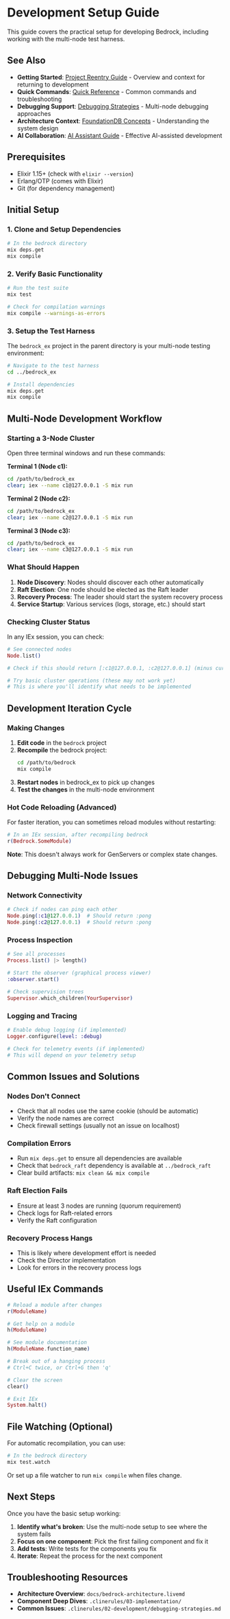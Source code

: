 # Development Setup Guide

This guide covers the practical setup for developing Bedrock, including working with the multi-node test harness.

## See Also
- **Getting Started**: [Project Reentry Guide](project-reentry-guide.md) - Overview and context for returning to development
- **Quick Commands**: [Quick Reference](quick-reference.md) - Common commands and troubleshooting
- **Debugging Support**: [Debugging Strategies](../02-development/debugging-strategies.md) - Multi-node debugging approaches
- **Architecture Context**: [FoundationDB Concepts](../01-architecture/foundationdb-concepts.md) - Understanding the system design
- **AI Collaboration**: [AI Assistant Guide](ai-assistant-guide.md) - Effective AI-assisted development

## Prerequisites

- Elixir 1.15+ (check with `elixir --version`)
- Erlang/OTP (comes with Elixir)
- Git (for dependency management)

## Initial Setup

### 1. Clone and Setup Dependencies

```bash
# In the bedrock directory
mix deps.get
mix compile
```

### 2. Verify Basic Functionality

```bash
# Run the test suite
mix test

# Check for compilation warnings
mix compile --warnings-as-errors
```

### 3. Setup the Test Harness

The `bedrock_ex` project in the parent directory is your multi-node testing environment:

```bash
# Navigate to the test harness
cd ../bedrock_ex

# Install dependencies
mix deps.get
mix compile
```

## Multi-Node Development Workflow

### Starting a 3-Node Cluster

Open three terminal windows and run these commands:

**Terminal 1 (Node c1):**
```bash
cd /path/to/bedrock_ex
clear; iex --name c1@127.0.0.1 -S mix run
```

**Terminal 2 (Node c2):**
```bash
cd /path/to/bedrock_ex  
clear; iex --name c2@127.0.0.1 -S mix run
```

**Terminal 3 (Node c3):**
```bash
cd /path/to/bedrock_ex
clear; iex --name c3@127.0.0.1 -S mix run
```

### What Should Happen

1. **Node Discovery**: Nodes should discover each other automatically
2. **Raft Election**: One node should be elected as the Raft leader
3. **Recovery Process**: The leader should start the system recovery process
4. **Service Startup**: Various services (logs, storage, etc.) should start

### Checking Cluster Status

In any IEx session, you can check:

```elixir
# See connected nodes
Node.list()

# Check if this should return [:c1@127.0.0.1, :c2@127.0.0.1] (minus current node)

# Try basic cluster operations (these may not work yet)
# This is where you'll identify what needs to be implemented
```

## Development Iteration Cycle

### Making Changes

1. **Edit code** in the `bedrock` project
2. **Recompile** the bedrock project:
   ```bash
   cd /path/to/bedrock
   mix compile
   ```
3. **Restart nodes** in bedrock_ex to pick up changes
4. **Test the changes** in the multi-node environment

### Hot Code Reloading (Advanced)

For faster iteration, you can sometimes reload modules without restarting:

```elixir
# In an IEx session, after recompiling bedrock
r(Bedrock.SomeModule)
```

**Note**: This doesn't always work for GenServers or complex state changes.

## Debugging Multi-Node Issues

### Network Connectivity

```elixir
# Check if nodes can ping each other
Node.ping(:c1@127.0.0.1)  # Should return :pong
Node.ping(:c2@127.0.0.1)  # Should return :pong
```

### Process Inspection

```elixir
# See all processes
Process.list() |> length()

# Start the observer (graphical process viewer)
:observer.start()

# Check supervision trees
Supervisor.which_children(YourSupervisor)
```

### Logging and Tracing

```elixir
# Enable debug logging (if implemented)
Logger.configure(level: :debug)

# Check for telemetry events (if implemented)
# This will depend on your telemetry setup
```

## Common Issues and Solutions

### Nodes Don't Connect
- Check that all nodes use the same cookie (should be automatic)
- Verify the node names are correct
- Check firewall settings (usually not an issue on localhost)

### Compilation Errors
- Run `mix deps.get` to ensure all dependencies are available
- Check that `bedrock_raft` dependency is available at `../bedrock_raft`
- Clear build artifacts: `mix clean && mix compile`

### Raft Election Fails
- Ensure at least 3 nodes are running (quorum requirement)
- Check logs for Raft-related errors
- Verify the Raft configuration

### Recovery Process Hangs
- This is likely where development effort is needed
- Check the Director implementation
- Look for errors in the recovery process logs

## Useful IEx Commands

```elixir
# Reload a module after changes
r(ModuleName)

# Get help on a module
h(ModuleName)

# See module documentation
h(ModuleName.function_name)

# Break out of a hanging process
# Ctrl+C twice, or Ctrl+G then 'q'

# Clear the screen
clear()

# Exit IEx
System.halt()
```

## File Watching (Optional)

For automatic recompilation, you can use:

```bash
# In the bedrock directory
mix test.watch
```

Or set up a file watcher to run `mix compile` when files change.

## Next Steps

Once you have the basic setup working:

1. **Identify what's broken**: Use the multi-node setup to see where the system fails
2. **Focus on one component**: Pick the first failing component and fix it
3. **Add tests**: Write tests for the components you fix
4. **Iterate**: Repeat the process for the next component

## Troubleshooting Resources

- **Architecture Overview**: `docs/bedrock-architecture.livemd`
- **Component Deep Dives**: `.clinerules/03-implementation/`
- **Common Issues**: `.clinerules/02-development/debugging-strategies.md`
